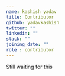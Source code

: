 ```yaml
---
name: kashish yadav
title: Contributor
github: yadavkashish
twitter: ""
linkedin: ""
slack: ""
joining_date: ""
role : contributor
---
```


Still waiting for this
